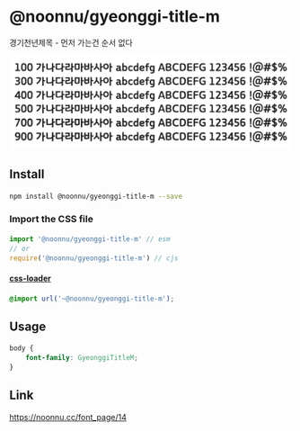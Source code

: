 # @noonnu/gyeonggi-title-m

경기천년제목 - 먼저 가는건 순서 없다

![example](./example.png)

## Install

```bash
npm install @noonnu/gyeonggi-title-m --save
```

### Import the CSS file

```js
import '@noonnu/gyeonggi-title-m' // esm
// or
require('@noonnu/gyeonggi-title-m') // cjs
```

#### [css-loader](https://github.com/webpack-contrib/css-loader)

```css
@import url('~@noonnu/gyeonggi-title-m');
```

## Usage

```css
body {
    font-family: GyeonggiTitleM;
}
```

## Link

https://noonnu.cc/font_page/14
